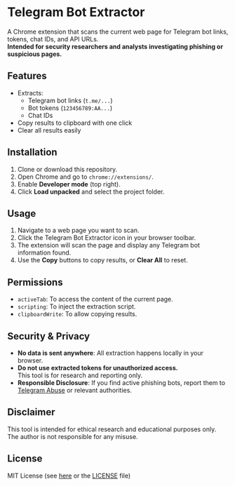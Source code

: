 # Telegram Bot Extractor

A Chrome extension that scans the current web page for Telegram bot links, tokens, chat IDs, and API URLs.  
**Intended for security researchers and analysts investigating phishing or suspicious pages.**

## Features

- Extracts:
  - Telegram bot links (`t.me/...`)
  - Bot tokens (`123456789:AA...`)
  - Chat IDs
- Copy results to clipboard with one click
- Clear all results easily

## Installation

1. Clone or download this repository.
2. Open Chrome and go to `chrome://extensions/`.
3. Enable **Developer mode** (top right).
4. Click **Load unpacked** and select the project folder.

## Usage

1. Navigate to a web page you want to scan.
2. Click the Telegram Bot Extractor icon in your browser toolbar.
3. The extension will scan the page and display any Telegram bot information found.
4. Use the **Copy** buttons to copy results, or **Clear All** to reset.

## Permissions

- `activeTab`: To access the content of the current page.
- `scripting`: To inject the extraction script.
- `clipboardWrite`: To allow copying results.

## Security & Privacy

- **No data is sent anywhere**: All extraction happens locally in your browser.
- **Do not use extracted tokens for unauthorized access.**  
  This tool is for research and reporting only.
- **Responsible Disclosure**: If you find active phishing bots, report them to [Telegram Abuse](https://telegram.org/abuse) or relevant authorities.

## Disclaimer

This tool is intended for ethical research and educational purposes only.  
The author is not responsible for any misuse.

## License

MIT License (see [here](https://opensource.org/licenses/MIT) or the [LICENSE](LICENSE) file)